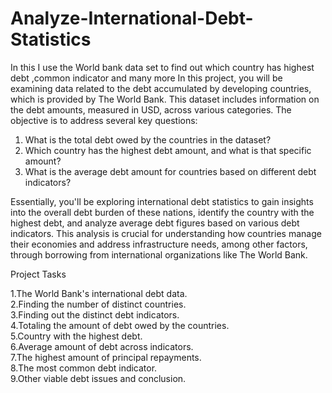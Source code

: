 # Analyze-International-Debt-Statistics
In this  I use the World bank data set to find out which country has highest debt ,common indicator and many more
In this project, you will be examining data related to the debt accumulated by developing countries, which is provided by The World Bank. This dataset includes information on the debt amounts, measured in USD, across various categories. The objective is to address several key questions:

1. What is the total debt owed by the countries in the dataset?
2. Which country has the highest debt amount, and what is that specific amount?
3. What is the average debt amount for countries based on different debt indicators?

Essentially, you'll be exploring international debt statistics to gain insights into the overall debt burden of these nations, identify the country with the highest debt, and analyze average debt figures based on various debt indicators. This analysis is crucial for understanding how countries manage their economies and address infrastructure needs, among other factors, through borrowing from international organizations like The World Bank.

Project Tasks

1.The World Bank's international debt data.  
2.Finding the number of distinct countries.  
3.Finding out the distinct debt indicators.  
4.Totaling the amount of debt owed by the countries.  
5.Country with the highest debt.  
6.Average amount of debt across indicators.  
7.The highest amount of principal repayments.  
8.The most common debt indicator.  
9.Other viable debt issues and conclusion.  
